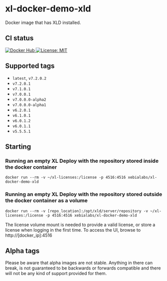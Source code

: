 # xl-docker-demo-xld

Docker image that has XLD installed.

## CI status

[![Docker Hub][xl-docker-demo-xld-docker-hub-image] ][xl-docker-demo-xld-docker-hub-url]
[![License: MIT][xl-docker-demo-xld-license-image] ][xl-docker-demo-xld-license-url]


[xl-docker-demo-xld-docker-hub-image]: https://img.shields.io/badge/docker-ready-blue.svg
[xl-docker-demo-xld-docker-hub-url]: https://registry.hub.docker.com/u/xebialabs/xl-docker-demo-xld/
[xl-docker-demo-xld-license-image]: https://img.shields.io/badge/License-MIT-yellow.svg
[xl-docker-demo-xld-license-url]: https://opensource.org/licenses/MIT



## Supported tags

* `latest`, `v7.2.0.2`
* `v7.2.0.1`
* `v7.1.0.1`
* `v7.0.0.1`
* `v7.0.0.0-alpha2`
* `v7.0.0.0-alpha1`
* `v6.2.0.1`
* `v6.1.0.1`
* `v6.0.1.2`
* `v6.0.1.1`
* `v5.5.5.1`

## Starting

### Running an empty XL Deploy with the repository stored inside the docker container

```
docker run --rm -v ~/xl-licenses:/license -p 4516:4516 xebialabs/xl-docker-demo-xld
```

### Running an empty XL Deploy with the repository stored outside the docker container as a volume

```
docker run --rm -v [repo_location]:/opt/xld/server/repository -v ~/xl-licenses:/license -p 4516:4516 xebialabs/xl-docker-demo-xld
```

The license volume mount is needed to provide a valid license, or store a license when logging in the first time. To access the UI, browse to http://[docker_ip]:4516

## Alpha tags
Please be aware that alpha images are not stable. Anything in there can break, is not guaranteed to be backwards or forwards compatible and there will not be any kind of support provided for them.
